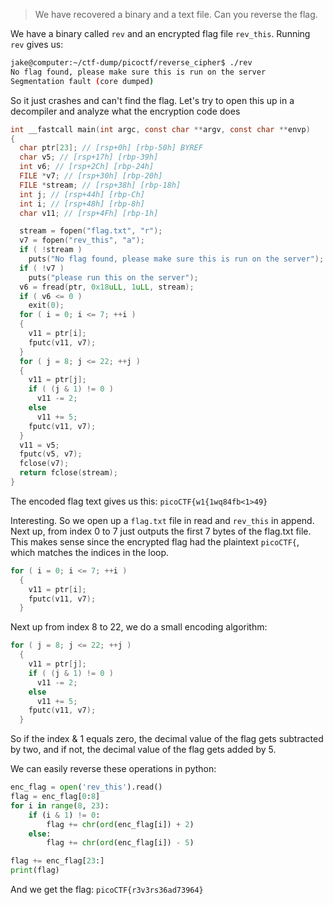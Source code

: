 > We have recovered a binary and a text file. Can you reverse the flag.



We have a binary called `rev` and an encrypted flag file `rev_this`. Running `rev` gives us: 

```bash
jake@computer:~/ctf-dump/picoctf/reverse_cipher$ ./rev
No flag found, please make sure this is run on the server
Segmentation fault (core dumped)
```

So it just crashes and can't find the flag. Let's try to open this up in a decompiler and analyze what the encryption code does

```c
int __fastcall main(int argc, const char **argv, const char **envp)
{
  char ptr[23]; // [rsp+0h] [rbp-50h] BYREF
  char v5; // [rsp+17h] [rbp-39h]
  int v6; // [rsp+2Ch] [rbp-24h]
  FILE *v7; // [rsp+30h] [rbp-20h]
  FILE *stream; // [rsp+38h] [rbp-18h]
  int j; // [rsp+44h] [rbp-Ch]
  int i; // [rsp+48h] [rbp-8h]
  char v11; // [rsp+4Fh] [rbp-1h]

  stream = fopen("flag.txt", "r");
  v7 = fopen("rev_this", "a");
  if ( !stream )
    puts("No flag found, please make sure this is run on the server");
  if ( !v7 )
    puts("please run this on the server");
  v6 = fread(ptr, 0x18uLL, 1uLL, stream);
  if ( v6 <= 0 )
    exit(0);
  for ( i = 0; i <= 7; ++i )
  {
    v11 = ptr[i];
    fputc(v11, v7);
  }
  for ( j = 8; j <= 22; ++j )
  {
    v11 = ptr[j];
    if ( (j & 1) != 0 )
      v11 -= 2;
    else
      v11 += 5;
    fputc(v11, v7);
  }
  v11 = v5;
  fputc(v5, v7);
  fclose(v7);
  return fclose(stream);
}
```

The encoded flag text gives us this: `picoCTF{w1{1wq84fb<1>49}`

Interesting. So we open up a `flag.txt` file in read and `rev_this` in append. Next up, from index 0 to 7 just outputs the first 7 bytes of the flag.txt file. This makes sense since the encrypted flag had the plaintext `picoCTF{`, which matches the indices in the loop.

```c
for ( i = 0; i <= 7; ++i )
  {
    v11 = ptr[i];
    fputc(v11, v7);
  }
```

Next up from index 8 to 22, we do a small encoding algorithm:

```c
for ( j = 8; j <= 22; ++j )
  {
    v11 = ptr[j];
    if ( (j & 1) != 0 )
      v11 -= 2;
    else
      v11 += 5;
    fputc(v11, v7);
  }
```

So if the index & 1 equals zero, the decimal value of the flag gets subtracted by two, and if not, the decimal value of the flag gets added by 5. 

We can easily reverse these operations in python:

```python
enc_flag = open('rev_this').read()
flag = enc_flag[0:8]
for i in range(8, 23):
    if (i & 1) != 0:
        flag += chr(ord(enc_flag[i]) + 2)
    else:
        flag += chr(ord(enc_flag[i]) - 5)

flag += enc_flag[23:]
print(flag)
```

And we get the flag: ```picoCTF{r3v3rs36ad73964}```